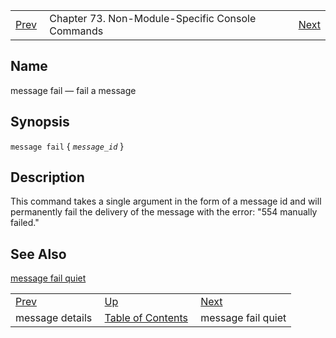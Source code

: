 |     |     |     |
| --- | --- | --- |
| [Prev](console_commands.message_details)  | Chapter 73. Non-Module-Specific Console Commands |  [Next](console_commands.message_fail_quiet) |

<a name="console_commands.message_fail"></a>
## Name

message fail — fail a message

## Synopsis

`message fail` { *`message_id`* }

<a name="idp287936"></a>
## Description

This command takes a single argument in the form of a message id and will permanently fail the delivery of the message with the error: "554 manually failed."

<a name="idp289888"></a>
## See Also

[message fail quiet](console_commands.message_fail_quiet "message fail quiet")

|     |     |     |
| --- | --- | --- |
| [Prev](console_commands.message_details)  | [Up](console.cmds.ref) |  [Next](console_commands.message_fail_quiet) |
| message details  | [Table of Contents](index) |  message fail quiet |

